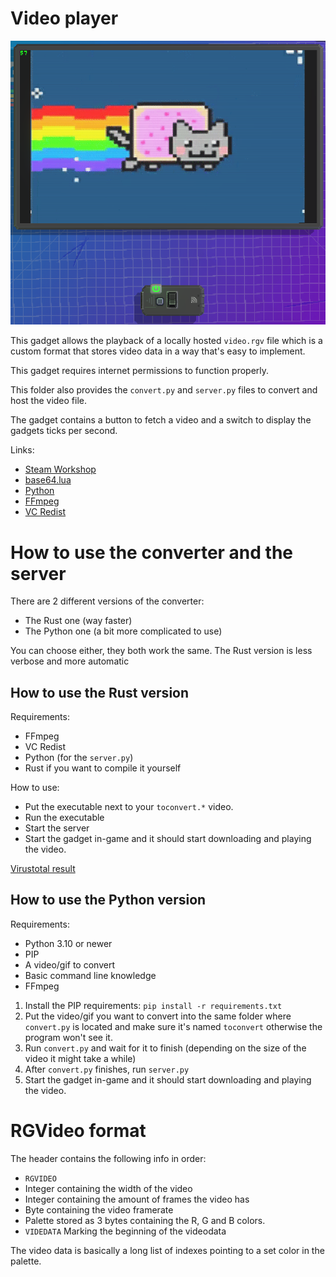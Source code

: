 # Video player

![Gadget](../assets/vidplayerv2.png)

This gadget allows the playback of a locally hosted `video.rgv` file which is a custom format that stores video data in a way that's easy to implement.

This gadget requires internet permissions to function properly.

This folder also provides the `convert.py` and `server.py` files to convert and host the video file.

The gadget contains a button to fetch a video and a switch to display the gadgets ticks per second.

Links:
- [Steam Workshop](https://steamcommunity.com/sharedfiles/filedetails/?id=2985434698)
- [base64.lua](https://github.com/iskolbin/lbase64)
- [Python](https://www.python.org/)
- [FFmpeg](https://ffmpeg.org/)
- [VC Redist](https://learn.microsoft.com/en-us/cpp/windows/latest-supported-vc-redist?view=msvc-170)

# How to use the converter and the server

There are 2 different versions of the converter:
- The Rust one (way faster)
- The Python one (a bit more complicated to use)

You can choose either, they both work the same.
The Rust version is less verbose and more automatic

## How to use the Rust version
Requirements:
- FFmpeg
- VC Redist
- Python (for the `server.py`)
- Rust if you want to compile it yourself

How to use:
- Put the executable next to your `toconvert.*` video.
- Run the executable
- Start the server
- Start the gadget in-game and it should start downloading and playing the video.

[Virustotal result](https://www.virustotal.com/gui/file-analysis/NGRhNTQ1Zjc4ODZkOWVhMWQ2MWI3YmYxNWE5ZjBkMDQ6MTY5NjUzMzA0MQ==)

## How to use the Python version

Requirements:
- Python 3.10 or newer
- PIP
- A video/gif to convert
- Basic command line knowledge
- FFmpeg

1. Install the PIP requirements:
`pip install -r requirements.txt`
2. Put the video/gif you want to convert into the same folder where `convert.py` is located and make sure it's named `toconvert` otherwise the program won't see it.
3. Run `convert.py` and wait for it to finish (depending on the size of the video it might take a while)
4. After `convert.py` finishes, run `server.py`
5. Start the gadget in-game and it should start downloading and playing the video.

# RGVideo format
The header contains the following info in order:
- `RGVIDEO`
- Integer containing the width of the video
- Integer containing the amount of frames the video has
- Byte containing the video framerate
- Palette stored as 3 bytes containing the R, G and B colors.
- `VIDEDATA` Marking the beginning of the videodata

The video data is basically a long list of indexes pointing to a set color in the palette.
